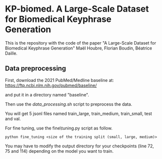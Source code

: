 # KP-biomed. A Large-Scale Dataset for Biomedical Keyphrase Generation

This is the repository with the code of the paper "A Large-Scale Dataset for Biomedical Keyphrase Generation" Maël Houbre, Florian Boudin, Béatrice Daille.

## Data preprocessing

First, download the 2021 PubMed/Medline baseline at: https://ftp.ncbi.nlm.nih.gov/pubmed/baseline/

and put it in a directory named "baseline".

Then use the _data\_processing.sh_ script to preprocess the data.

You will get 5 jsonl files named train\_large, train\_medium, train\_small, test and val.

For fine tuning, use the fine\tuning.py script as follow.

```
python fine_tuning <size of the training split (small, large, medium)>
```

You may have to modify the output directory for your checkpoints (line 72, 75 and 114) depending on the model you want to train.
